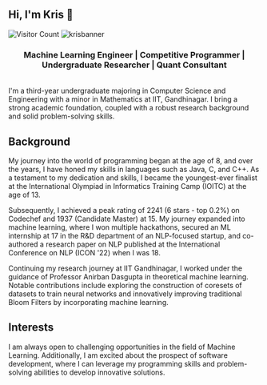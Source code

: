 ## Hi, I'm Kris 👋 

![Visitor Count](https://profile-counter.glitch.me/kristopherpaul/count.svg)
![krisbanner](https://github.com/user-attachments/assets/ff2aa7ee-ab8e-4006-8464-848a3c163f9b)
<h3 align="center"><b>Machine Learning Engineer</b> | <b>Competitive Programmer</b> | <b>Undergraduate Researcher</b> | <b>Quant Consultant</b></h3>
<br>
I'm a third-year undergraduate majoring in Computer Science and Engineering with a minor in Mathematics at IIT, Gandhinagar. I bring a strong academic foundation, coupled with a robust research background and solid problem-solving skills.

## Background
My journey into the world of programming began at the age of 8, and over the years, I have honed my skills in languages such as Java, C, and C++. As a testament to my dedication and skills, I became the youngest-ever finalist at the International Olympiad in Informatics Training Camp (IOITC) at the age of 13.

Subsequently, I achieved a peak rating of 2241 (6 stars - top 0.2%) on Codechef and 1937 (Candidate Master) at 15. My journey expanded into machine learning, where I won multiple hackathons, secured an ML internship at 17 in the R&D department of an NLP-focused startup, and co-authored a research paper on NLP published at the International Conference on NLP (ICON '22) when I was 18.

Continuing my research journey at IIT Gandhinagar, I worked under the guidance of Professor Anirban Dasgupta in theoretical machine learning. Notable contributions include exploring the construction of coresets of datasets to train neural networks and innovatively improving traditional Bloom Filters by incorporating machine learning.

## Interests
I am always open to challenging opportunities in the field of Machine Learning. Additionally, I am excited about the prospect of software development, where I can leverage my programming skills and problem-solving abilities to develop innovative solutions.

<!--
**kristopherpaul/kristopherpaul** is a ✨ _special_ ✨ repository because its `README.md` (this file) appears on your GitHub profile.

Here are some ideas to get you started:

- 🔭 I’m currently working on ...
- 🌱 I’m currently learning ...
- 👯 I’m looking to collaborate on ...
- 🤔 I’m looking for help with ...
- 💬 Ask me about ...
- 📫 How to reach me: ...
- 😄 Pronouns: ...
- ⚡ Fun fact: ...
-->
